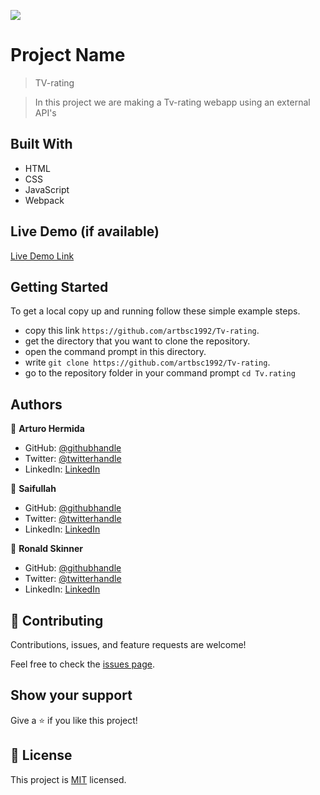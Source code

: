 ![](https://img.shields.io/badge/Microverse-blueviolet)

# Project Name

> TV-rating

>  In this project we are making a Tv-rating webapp using an external API's


## Built With

- HTML
- CSS
- JavaScript
- Webpack

## Live Demo (if available)

[Live Demo Link]()


## Getting Started

To get a local copy up and running follow these simple example steps.

- copy this link `https://github.com/artbsc1992/Tv-rating`.
- get the directory that you want to clone the repository.
- open the command prompt in this directory.
- write `git clone https://github.com/artbsc1992/Tv-rating`.
- go to the repository folder in your command prompt `cd Tv.rating`



## Authors

👤 **Arturo Hermida**

- GitHub: [@githubhandle](https://github.com/Artbsc1992)
- Twitter: [@twitterhandle](https://twitter.com/Arturo_D_Rock)
- LinkedIn: [LinkedIn](https://linkedin.com/in/arturo-hermida29)

👤 **Saifullah**

- GitHub: [@githubhandle](https://github.com/saifullah767)
- Twitter: [@twitterhandle](https://twitter.com/twitterhandle)
- LinkedIn: [LinkedIn](https://www.linkedin.com/in/saifullah-khan-b0637b169/)

👤 **Ronald Skinner**

- GitHub: [@githubhandle](https://github.com/rskinnerc)
- Twitter: [@twitterhandle](https://twitter.com/XSkinner)
- LinkedIn: [LinkedIn](https://linkedin.com/in/linkedinhandle)

## 🤝 Contributing

Contributions, issues, and feature requests are welcome!

Feel free to check the [issues page](../../issues/).

## Show your support

Give a ⭐️ if you like this project!

## 📝 License

This project is [MIT](./MIT.md) licensed.
